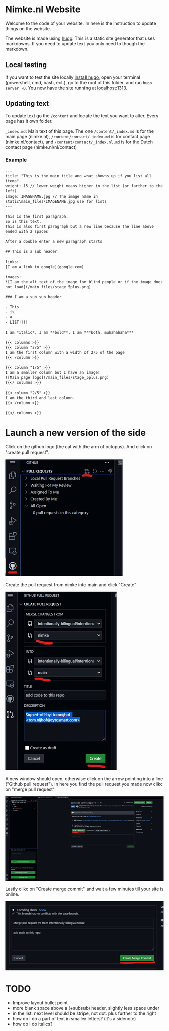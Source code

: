 # Nimke.nl Website

Welcome to the code of your website.
In here is the instruction to update things on the website.

The website is made using [hugo](https://gohugo.io).
This is a static site generator that uses markdowns.
If you need to update text you only need to though the markdown.

## Local testing

If you want to test the site locally [install hugo](https://gohugo.io/getting-started/installing/), open your terminal (powershell, cmd, bash, ect.), go to the root of this folder, and run `hugo server -D`.
You now have the site running at [localhost:1313](http://localhost:1313/).

## Updating text

To update text go the `/content` and locate the text you want to alter.
Every page has it own folder.

`_index.md`: Main text of this page.
The one `/content/_index.md` is for the main page (nimke.nl), `/content/contact/_index.md` is for contact page (nimke.nl/contact), and `/content/contact/_index.nl.md` is for the Dutch contact page (nimke.nl/nl/contact)

### Example

```
---
title: "This is the main title and what showns up if you list all items"
weight: 15 // lower weight means higher in the list (or farther to the left)
image: IMAGENAME.jpg // The image name in static\main_files\IMAGENAME.jpg use for lists
---

This is the first paragraph.
So is this text.
This is also first paragraph but a new line because the line above ended with 2 spaces

After a double enter a new paragraph starts

## This is a sub header

links:
[I am a link to google](google.com)

images:
![I am the alt text of the image for blind people or if the image does not load](/main_files/stage_5plus.png)

### I am a sub sub header

- This
- is
- a
- LIST!!!!

I am *italic*, I am **bold**, I am ***both, muhahahaha***

{{< columns >}}
{{< column "2/5" >}}
I am the first column with a width of 2/5 of the page
{{< /column >}}

{{< column "1/5" >}}
I am a smaller column but I have an image!
![Main page logo](/main_files/stage_5plus.png)
{{</ columns >}}

{{< column "2/5" >}}
I am the third and last column.
{{< /column >}}

{{</ columns >}}

```

# Launch a new version of the side

Click on the github logo (the cat with the arm of octopus).
And click on "create pull request".

![make_pr](readme_images/make_pr.jpg)

Create the pull request from nimke into main and click "Create"

![make_pr_2](readme_images/make_pr_2.jpg)

A new window should open, otherwise click on the arrow pointing into a line ("Github pull request").
In here you find the pull request you made now clikc on "merge pull request".

![finish_pr](readme_images/finish_pr.jpg)

Lastly clikc on "Create merge commit" and wait a few minutes till your site is online.

![finish_pr_2](readme_images/finish_pr_2.jpg)

# TODO

- Improve layout bullet point
- more blank space above a (+subsub) header, slightly less space under
- in the list: next level should be stripe, not dot. plus further to the right
- how do I do a part of text in smaller letters? (it's a sidenote)
- how do I do italics?
